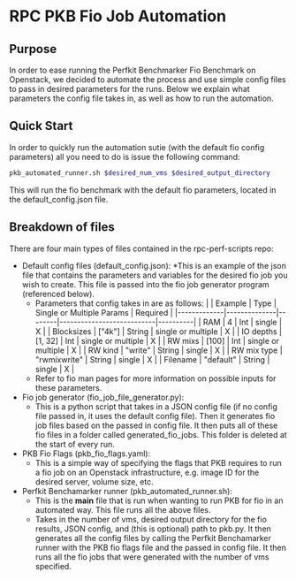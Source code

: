 # RPC PKB Fio Job Automation

## Purpose

In order to ease running the Perfkit Benchmarker Fio Benchmark on Openstack, we decided to automate the process and use simple config files to pass in desired parameters for the runs. Below we explain what parameters the config file takes in, as well as how to run the automation.

## Quick Start

In order to quickly run the automation sutie (with the default fio config parameters) all you need to do is issue the following command:

```sh
pkb_automated_runner.sh $desired_num_vms $desired_output_directory
```

This will run the fio benchmark with the default fio parameters, located in the default_config.json file.

## Breakdown of files

There are four main types of files contained in the rpc-perf-scripts repo:

* Default config files (default_config.json):
	*This is an example of the json file that contains the parameters and variables for the desired fio job you wish to create. This file is passed into the fio job generator program (referenced below).
	* Parameters that config takes in are as follows: 
		|             | Example      | Type   | Single or Multiple Params | Required |
		|-------------|--------------|--------|---------------------------|----------|
		| RAM         | 4            | Int    | single                    | X        |
		| Blocksizes  | ["4k"]       | String | single or multiple        | X        |
		| IO depths   | [1, 32]      | Int    | single or multiple        | X        |
		| RW mixs     | [100]        | Int    | single or multiple        | X        |
		| RW kind     | "write"      | String | single                    | X        |
		| RW mix type | "rwmixwrite" | String | single                    | X        |
		| Filename    | "default"    | String | single                    | X        |
	* Refer to fio man pages for more information on possible inputs for these parameters.
* Fio job generator (fio_job_file_generator.py):
	* This is a python script that takes in a JSON config file (if no config file passed in, it uses the default config file). Then it generates fio job files based on the passed in config file. It then puts all of these fio files in a folder called generated_fio_jobs. This folder is deleted at the start of every run.
* PKB Fio Flags (pkb_fio_flags.yaml):
	* This is a simple way of specifying the flags that PKB requires to run a fio job on an Openstack infrastructure, e.g. image ID for the desired server, volume size, etc.
* Perfkit Benchamarker runner (pkb_automated_runner.sh):
	* This is the **main** file that is run when wanting to run PKB for fio in an automated way. This file runs all the above files. 
	* Takes in the number of vms, desired output directory for the fio results, JSON config, and (this is optional) path to pkb.py. It then generates all the config files by calling the Perfkit Benchamarker runner with the PKB fio flags file and the passed in config file. It then runs all the fio jobs that were generated with the number of vms specified. 
